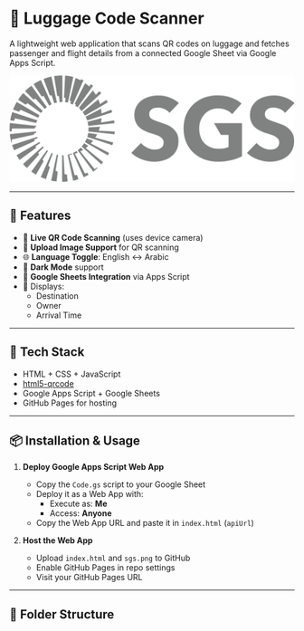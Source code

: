 # 🧳 Luggage Code Scanner

A lightweight web application that scans QR codes on luggage and fetches passenger and flight details from a connected Google Sheet via Google Apps Script.

![Luggage Scanner Preview](sgs.png)

---

## 🚀 Features
- 📸 **Live QR Code Scanning** (uses device camera)
- 📁 **Upload Image Support** for QR scanning
- 🌐 **Language Toggle**: English ↔️ Arabic
- 🌙 **Dark Mode** support
- 🔗 **Google Sheets Integration** via Apps Script
- 🧾 Displays:
  - Destination
  - Owner
  - Arrival Time

---

## 🔧 Tech Stack
- HTML + CSS + JavaScript
- [html5-qrcode](https://github.com/mebjas/html5-qrcode)
- Google Apps Script + Google Sheets
- GitHub Pages for hosting

---

## 📦 Installation & Usage

1. **Deploy Google Apps Script Web App**  
   - Copy the `Code.gs` script to your Google Sheet
   - Deploy it as a Web App with:
     - Execute as: **Me**
     - Access: **Anyone**
   - Copy the Web App URL and paste it in `index.html` (`apiUrl`)

2. **Host the Web App**
   - Upload `index.html` and `sgs.png` to GitHub
   - Enable GitHub Pages in repo settings
   - Visit your GitHub Pages URL

---

## 📂 Folder Structure

